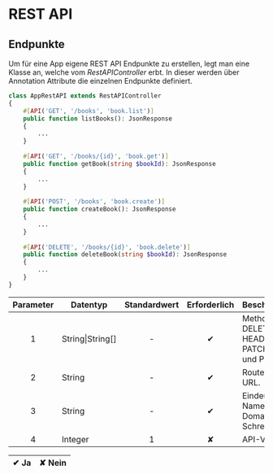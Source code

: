 # REST API

## Endpunkte

Um für eine App eigene REST API Endpunkte zu erstellen, legt man eine Klasse an, welche vom *RestAPIController* erbt. In dieser werden über Annotation Attribute die einzelnen Endpunkte definiert.

~~~php
class AppRestAPI extends RestAPIController
{
    #[API('GET', '/books', 'book.list')]
    public function listBooks(): JsonResponse
    {
        ...
    }
    
    #[API('GET', '/books/{id}', 'book.get')]
    public function getBook(string $bookId): JsonResponse
    {
        ...
    }
    
    #[API('POST', '/books', 'book.create')]
    public function createBook(): JsonResponse
    {
        ...
    }
    
    #[API('DELETE', '/books/{id}', 'book.delete')]
    public function deleteBook(string $bookId): JsonResponse
    {
        ...
    }
}
~~~

| Parameter | Datentyp | Standardwert | Erforderlich | Beschreibung
| :-------: | -------- | :----------: | :----------: | ------------ 
| 1 | String\|String[] | - | &#10004; | Methoden: DELETE, GET, HEAD, PATCH, POST und PUT.
| 2 | String | - | &#10004; | Route: Valide URL.
| 3 | String | - | &#10004; | Eindeutiger Name in Domain-Schreibweise.
| 4 | Integer | 1 | &#10008; | API-Version.

| &#10004; Ja | &#10008; Nein
| ----------- | -------------
